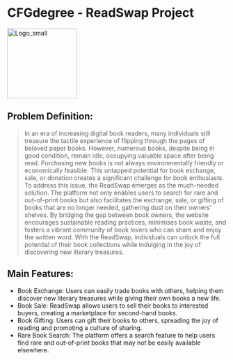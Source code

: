# CFGdegree - ReadSwap Project

<!-- ![Logo](./Page_TeamProjectInfo/HW2_Screenshots/Logo_small.png) -->

<picture>
    <source width="160" height="160" media="(prefers-color-scheme: dark)" srcset="./Page_TeamProjectInfo/HW2_Screenshots/Logo_small_BW.png">
    <source width="160" height="160" media="(prefers-color-scheme: light)" srcset="./Page_TeamProjectInfo/HW2_Screenshots/Logo_small.png">
    <img width="160" height="160" alt="Logo_small" src="./HW2_Screenshots/Logo_small.png">
</picture>

## Problem Definition:
>In an era of increasing digital book readers, many individuals still treasure the tactile experience of flipping through the pages of beloved paper books. However, numerous books, despite being in good condition, remain idle, occupying valuable space after being read. Purchasing new books is not always environmentally friendly or economically feasible. This untapped potential for book exchange, sale, or donation creates a significant challenge for book enthusiasts.
>To address this issue, the ReadSwap emerges as the much-needed solution. The platform not only enables users to search for rare and out-of-print books but also facilitates the exchange, sale, or gifting of books that are no longer needed, gathering dust on their owners' shelves. By bridging the gap between book owners, the website encourages sustainable reading practices, minimises book waste, and fosters a vibrant community of book lovers who can share and enjoy the written word. With the ReadSwap, individuals can unlock the full potential of their book collections while indulging in the joy of discovering new literary treasures.

## Main Features:
- Book Exchange: Users can easily trade books with others, helping them discover new literary treasures while giving their own books a new life.
- Book Sale: ReadSwap allows users to sell their books to interested buyers, creating a marketplace for second-hand books.
- Book Gifting: Users can gift their books to others, spreading the joy of reading and promoting a culture of sharing.
- Rare Book Search: The platform offers a search feature to help users find rare and out-of-print books that may not be easily available elsewhere.
